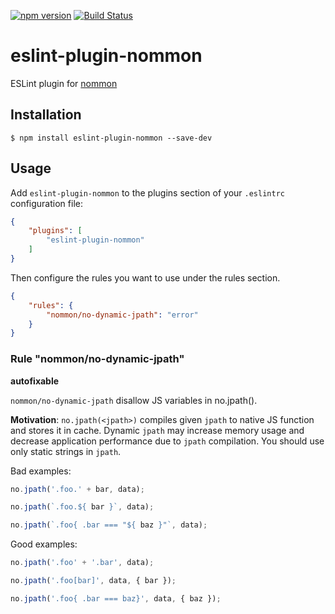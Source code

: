 [![npm version](https://badge.fury.io/js/eslint-plugin-nommon.svg)](https://badge.fury.io/js/eslint-plugin-nommon)
[![Build Status](https://travis-ci.org/doochik/eslint-plugin-nommon.svg?branch=master)](https://travis-ci.org/doochik/eslint-plugin-nommon)

# eslint-plugin-nommon

ESLint plugin for [nommon](https://github.com/pasaran/nommon)

## Installation

```
$ npm install eslint-plugin-nommon --save-dev
```

## Usage

Add `eslint-plugin-nommon` to the plugins section of your `.eslintrc` configuration file:

```json
{
    "plugins": [
        "eslint-plugin-nommon"
    ]
}
```


Then configure the rules you want to use under the rules section.

```json
{
    "rules": {
        "nommon/no-dynamic-jpath": "error"
    }
}
```

### Rule "nommon/no-dynamic-jpath"

**autofixable**

`nommon/no-dynamic-jpath` disallow JS variables in no.jpath().

**Motivation**: `no.jpath(<jpath>)` compiles given `jpath` to native JS function and stores it in cache.
Dynamic `jpath` may increase memory usage and decrease application performance due to `jpath` compilation.
You should use only static strings in `jpath`. 

Bad examples:
```javascript
no.jpath('.foo.' + bar, data);

no.jpath(`.foo.${ bar }`, data);

no.jpath(`.foo{ .bar === "${ baz }"`, data);
```

Good examples:
```javascript
no.jpath('.foo' + '.bar', data);

no.jpath('.foo[bar]', data, { bar });

no.jpath('.foo{ .bar === baz}', data, { baz });
```
